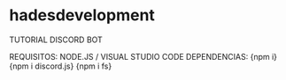 # hadesdevelopment

TUTORIAL DISCORD BOT

REQUISITOS:
NODE.JS / VISUAL STUDIO CODE
DEPENDENCIAS:
{npm i} {npm i discord.js} {npm i fs}
